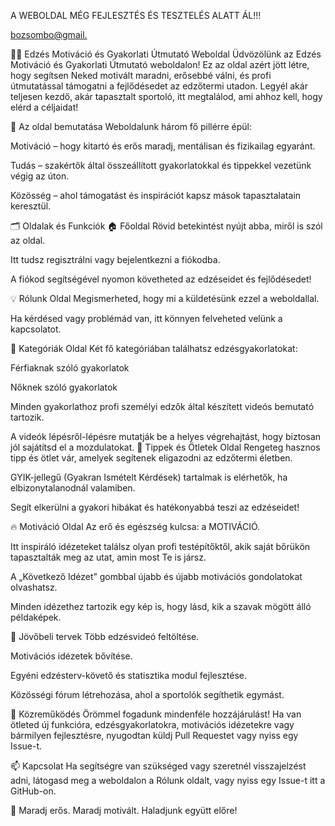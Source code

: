 A WEBOLDAL MÉG FEJLESZTÉS ÉS TESZTELÉS ALATT ÁL!!!

[bozsombo@gmail.](https://workoutwise.netlify.app/)

🏋️‍♂️ Edzés Motiváció és Gyakorlati Útmutató Weboldal
Üdvözölünk az Edzés Motiváció és Gyakorlati Útmutató weboldalon!
Ez az oldal azért jött létre, hogy segítsen Neked motivált maradni, erősebbé válni, és profi útmutatással támogatni a fejlődésedet az edzőtermi utadon. Legyél akár teljesen kezdő, akár tapasztalt sportoló, itt megtalálod, ami ahhoz kell, hogy elérd a céljaidat!

🌟 Az oldal bemutatása
Weboldalunk három fő pillérre épül:

Motiváció – hogy kitartó és erős maradj, mentálisan és fizikailag egyaránt.

Tudás – szakértők által összeállított gyakorlatokkal és tippekkel vezetünk végig az úton.

Közösség – ahol támogatást és inspirációt kapsz mások tapasztalatain keresztül.

🗂️ Oldalak és Funkciók
🏠 Főoldal
Rövid betekintést nyújt abba, miről is szól az oldal.

Itt tudsz regisztrálni vagy bejelentkezni a fiókodba.

A fiókod segítségével nyomon követheted az edzéseidet és fejlődésedet!

💡 Rólunk Oldal
Megismerheted, hogy mi a küldetésünk ezzel a weboldallal.

Ha kérdésed vagy problémád van, itt könnyen felveheted velünk a kapcsolatot.

💪 Kategóriák Oldal
Két fő kategóriában találhatsz edzésgyakorlatokat:

Férfiaknak szóló gyakorlatok

Nőknek szóló gyakorlatok

Minden gyakorlathoz profi személyi edzők által készített videós bemutató tartozik.

A videók lépésről-lépésre mutatják be a helyes végrehajtást, hogy biztosan jól sajátítsd el a mozdulatokat.
🧠 Tippek és Ötletek Oldal
Rengeteg hasznos tipp és ötlet vár, amelyek segítenek eligazodni az edzőtermi életben.

GYIK-jellegű (Gyakran Ismételt Kérdések) tartalmak is elérhetők, ha elbizonytalanodnál valamiben.

Segít elkerülni a gyakori hibákat és hatékonyabbá teszi az edzéseidet!

🔥 Motiváció Oldal
Az erő és egészség kulcsa: a MOTIVÁCIÓ.

Itt inspiráló idézeteket találsz olyan profi testépítőktől, akik saját bőrükön tapasztalták meg az utat, amin most Te is jársz.

A „Következő Idézet” gombbal újabb és újabb motivációs gondolatokat olvashatsz.

Minden idézethez tartozik egy kép is, hogy lásd, kik a szavak mögött álló példaképek.

🚀 Jövőbeli tervek
Több edzésvideó feltöltése.

Motivációs idézetek bővítése.

Egyéni edzésterv-követő és statisztika modul fejlesztése.

Közösségi fórum létrehozása, ahol a sportolók segíthetik egymást.

🤝 Közreműködés
Örömmel fogadunk mindenféle hozzájárulást!
Ha van ötleted új funkcióra, edzésgyakorlatokra, motivációs idézetekre vagy bármilyen fejlesztésre, nyugodtan küldj Pull Requestet vagy nyiss egy Issue-t.

📫 Kapcsolat
Ha segítségre van szükséged vagy szeretnél visszajelzést adni, látogasd meg a weboldalon a Rólunk oldalt, vagy nyiss egy Issue-t itt a GitHub-on.

💪 Maradj erős. Maradj motivált. Haladjunk együtt előre!

